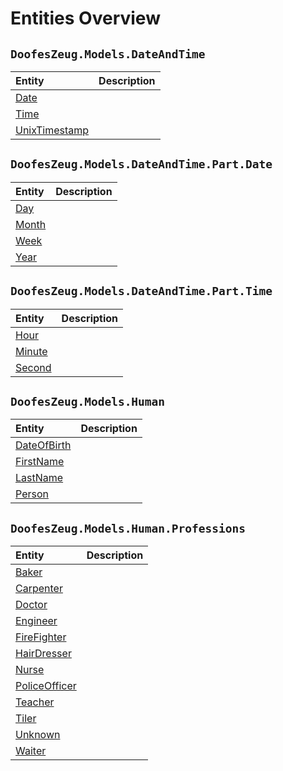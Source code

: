 ﻿# Entities Overview


## `DoofesZeug.Models.DateAndTime`

|Entity|Description|
|:-----|:-|
|[Date](./DoofesZeug.Models.DateAndTime/Date.md)||
|[Time](./DoofesZeug.Models.DateAndTime/Time.md)||
|[UnixTimestamp](./DoofesZeug.Models.DateAndTime/UnixTimestamp.md)||


## `DoofesZeug.Models.DateAndTime.Part.Date`

|Entity|Description|
|:-----|:-|
|[Day](./DoofesZeug.Models.DateAndTime.Part.Date/Day.md)||
|[Month](./DoofesZeug.Models.DateAndTime.Part.Date/Month.md)||
|[Week](./DoofesZeug.Models.DateAndTime.Part.Date/Week.md)||
|[Year](./DoofesZeug.Models.DateAndTime.Part.Date/Year.md)||


## `DoofesZeug.Models.DateAndTime.Part.Time`

|Entity|Description|
|:-----|:-|
|[Hour](./DoofesZeug.Models.DateAndTime.Part.Time/Hour.md)||
|[Minute](./DoofesZeug.Models.DateAndTime.Part.Time/Minute.md)||
|[Second](./DoofesZeug.Models.DateAndTime.Part.Time/Second.md)||


## `DoofesZeug.Models.Human`

|Entity|Description|
|:-----|:-|
|[DateOfBirth](./DoofesZeug.Models.Human/DateOfBirth.md)||
|[FirstName](./DoofesZeug.Models.Human/FirstName.md)||
|[LastName](./DoofesZeug.Models.Human/LastName.md)||
|[Person](./DoofesZeug.Models.Human/Person.md)||


## `DoofesZeug.Models.Human.Professions`

|Entity|Description|
|:-----|:-|
|[Baker](./DoofesZeug.Models.Human.Professions/Baker.md)||
|[Carpenter](./DoofesZeug.Models.Human.Professions/Carpenter.md)||
|[Doctor](./DoofesZeug.Models.Human.Professions/Doctor.md)||
|[Engineer](./DoofesZeug.Models.Human.Professions/Engineer.md)||
|[FireFighter](./DoofesZeug.Models.Human.Professions/FireFighter.md)||
|[HairDresser](./DoofesZeug.Models.Human.Professions/HairDresser.md)||
|[Nurse](./DoofesZeug.Models.Human.Professions/Nurse.md)||
|[PoliceOfficer](./DoofesZeug.Models.Human.Professions/PoliceOfficer.md)||
|[Teacher](./DoofesZeug.Models.Human.Professions/Teacher.md)||
|[Tiler](./DoofesZeug.Models.Human.Professions/Tiler.md)||
|[Unknown](./DoofesZeug.Models.Human.Professions/Unknown.md)||
|[Waiter](./DoofesZeug.Models.Human.Professions/Waiter.md)||
